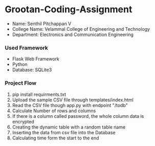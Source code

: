 # Grootan-Coding-Assignment

- Name: Senthil Pitchappan V
- College Name: Velammal College of Engineering and Technology
- Department: Electronics and Communication Engineering


### Used Framework
- Flask Web Framework
- Python
- Database: SQLite3

### Project Flow
1. pip install requirments.txt
2. Upload the sample CSV file through templates/index.html
3. Read the CSV file though app.py with endpoint "/todb"
4. Calculate Number of rows and columns
5. If there is a column called password, the whole column data is encrypted
6. Creating the dynamic table with a random table name
7. Inserting the data from csv file into the Database
8. Calculating time form the start to the end
